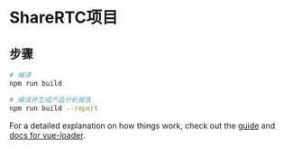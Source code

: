 # ShareRTC项目

## 步骤

``` bash
# 编译
npm run build

# 编译并生成产品分析报告
npm run build --report
```

For a detailed explanation on how things work, check out the [guide](http://vuejs-templates.github.io/webpack/) and [docs for vue-loader](http://vuejs.github.io/vue-loader).
